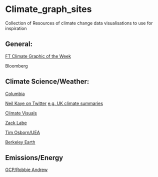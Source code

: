 # Climate_graph_sites
Collection of Resources of climate change data visualisations to use for inspiration

## General:

[FT Climate Graphic of the Week](https://www.ft.com/climate-capital)

Bloomberg

## Climate Science/Weather:

[Columbia](http://www.columbia.edu/~mhs119/)

[Neil Kaye on Twitter](https://mobile.twitter.com/neilrkaye) [e.g. UK climate summaries](https://mobile.twitter.com/neilrkaye/status/1466062436415512583)

[Climate Visuals](https://ed-hawkins.github.io/climate-visuals/)

[Zack Labe](https://zacklabe.com/arctic-sea-ice-figures/)

[Tim Osborn/UEA](https://crudata.uea.ac.uk/~timo/diag/tempdiag.htm)

[Berkeley Earth](http://berkeleyearth.org/data-visualization/)

## Emissions/Energy

[GCP/Robbie Andrew](https://robbieandrew.github.io/GCB2021/)
